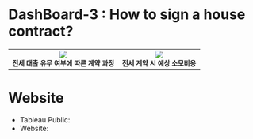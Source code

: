 # DashBoard-3 : How to sign a house contract?
<table>
  <tr>
    <td align="center"><img src="https://user-images.githubusercontent.com/65180076/149661294-6d1d3f80-ee14-4c16-aa0d-a711c0173625.png"><br /><sub><b>전세 대출 유무 여부에 따른 계약 과정</b></sub></td>
    <td align="center"><img src="https://user-images.githubusercontent.com/65180076/149661308-a311dd37-f3ef-40ed-a12f-c2527a7399e0.png"><br /><sub><b>전세 계약 시 예상 소모비용</b></sub></td>   
  </tr>
</table>

# Website
- Tableau Public: 
- Website: 
